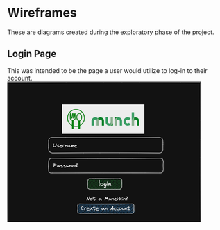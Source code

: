 # Wireframes

These are diagrams created during the exploratory phase of the project.

## Login Page

This was intended to be the page a user would utilize to log-in to their account.
![Login Page](wireframes/login-page.png)
